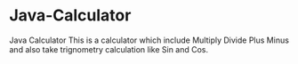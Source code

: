 # Java-Calculator
Java Calculator
This is a calculator which include Multiply Divide Plus Minus and also take trignometry calculation like Sin and Cos.
